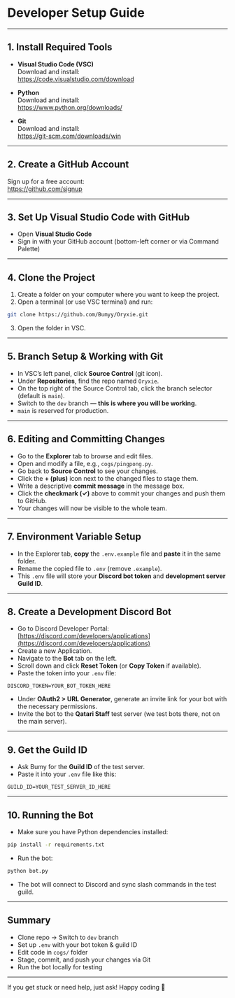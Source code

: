 # Developer Setup Guide

---

## 1. Install Required Tools

- **Visual Studio Code (VSC)**  
  Download and install:  
  https://code.visualstudio.com/download

- **Python**  
  Download and install:  
  https://www.python.org/downloads/

- **Git**  
  Download and install:  
  https://git-scm.com/downloads/win

---

## 2. Create a GitHub Account

Sign up for a free account:  
https://github.com/signup

---

## 3. Set Up Visual Studio Code with GitHub

- Open **Visual Studio Code**
- Sign in with your GitHub account (bottom-left corner or via Command Palette)

---

## 4. Clone the Project

1. Create a folder on your computer where you want to keep the project.
2. Open a terminal (or use VSC terminal) and run:

```bash
git clone https://github.com/Bumyy/Oryxie.git
```

3. Open the folder in VSC.

---

## 5. Branch Setup & Working with Git

- In VSC’s left panel, click **Source Control** (git icon).
- Under **Repositories**, find the repo named `Oryxie`.
- On the top right of the Source Control tab, click the branch selector (default is `main`).
- Switch to the `dev` branch — **this is where you will be working**.
- `main` is reserved for production.

---

## 6. Editing and Committing Changes

- Go to the **Explorer** tab to browse and edit files.
- Open and modify a file, e.g., `cogs/pingpong.py`.
- Go back to **Source Control** to see your changes.
- Click the **+ (plus)** icon next to the changed files to stage them.
- Write a descriptive **commit message** in the message box.
- Click the **checkmark (✓)** above to commit your changes and push them to GitHub.
- Your changes will now be visible to the whole team.

---

## 7. Environment Variable Setup

- In the Explorer tab, **copy** the `.env.example` file and **paste** it in the same folder.
- Rename the copied file to `.env` (remove `.example`).
- This `.env` file will store your **Discord bot token** and **development server Guild ID**.

---

## 8. Create a Development Discord Bot

- Go to Discord Developer Portal:
  [https://discord.com/developers/applications](https://discord.com/developers/applications)
- Create a new Application.
- Navigate to the **Bot** tab on the left.
- Scroll down and click **Reset Token** (or **Copy Token** if available).
- Paste the token into your `.env` file:

```
DISCORD_TOKEN=YOUR_BOT_TOKEN_HERE
```

- Under **OAuth2 > URL Generator**, generate an invite link for your bot with the necessary permissions.
- Invite the bot to the **Qatari Staff** test server (we test bots there, not on the main server).

---

## 9. Get the Guild ID

- Ask Bumy for the **Guild ID** of the test server.
- Paste it into your `.env` file like this:

```
GUILD_ID=YOUR_TEST_SERVER_ID_HERE
```

---

## 10. Running the Bot

- Make sure you have Python dependencies installed:

```bash
pip install -r requirements.txt
```

- Run the bot:

```bash
python bot.py
```

- The bot will connect to Discord and sync slash commands in the test guild.

---

## Summary

- Clone repo → Switch to `dev` branch
- Set up `.env` with your bot token & guild ID
- Edit code in `cogs/` folder
- Stage, commit, and push your changes via Git
- Run the bot locally for testing

---

If you get stuck or need help, just ask! Happy coding 🚀

